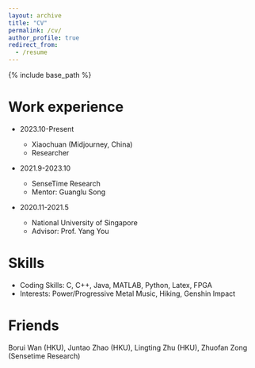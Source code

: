 ```yaml
---
layout: archive
title: "CV"
permalink: /cv/
author_profile: true
redirect_from:
  - /resume
---
```


{% include base_path %}


Work experience
======
* 2023.10-Present
  * Xiaochuan (Midjourney, China)
  * Researcher

* 2021.9-2023.10
  * SenseTime Research
  * Mentor: Guanglu Song

* 2020.11-2021.5
  * National University of Singapore
  * Advisor: Prof. Yang You

  
Skills
======
* Coding Skills:  C, C++, Java, MATLAB, Python, Latex, FPGA
* Interests: Power/Progressive Metal Music, Hiking, Genshin Impact

**Friends**
======
Borui Wan (HKU), Juntao Zhao (HKU), Lingting Zhu (HKU), Zhuofan Zong (Sensetime Research)


